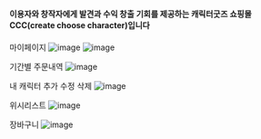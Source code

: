 # <h4>이용자와 창작자에게 발견과 수익 창출 기회를 제공하는 캐릭터굿즈 쇼핑몰 CCC(create choose character)입니다</h4>

마이페이지 
![image](https://user-images.githubusercontent.com/126685949/224482550-c3daa7ea-1303-4b25-8737-f5966b6b6e85.png)
![image](https://user-images.githubusercontent.com/126685949/224482584-7ea572a5-250f-492d-bdab-375853777294.png)



기간별 주문내역
![image](https://user-images.githubusercontent.com/126685949/224482841-cd1cccb0-bef1-44b8-8d94-d4d2f56a90a9.png)



내 캐릭터 추가 수정 삭제
![image](https://user-images.githubusercontent.com/126685949/224483597-1b984b11-aa0b-43fe-bc06-bf19b3499d5a.png)



위시리스트
![image](https://user-images.githubusercontent.com/126685949/224483629-d33041a9-7e92-4f37-be19-8319a2946647.png)



장바구니
![image](https://user-images.githubusercontent.com/126685949/224483776-95db29fe-06f9-440c-889b-7cfbd01a5b5a.png)












